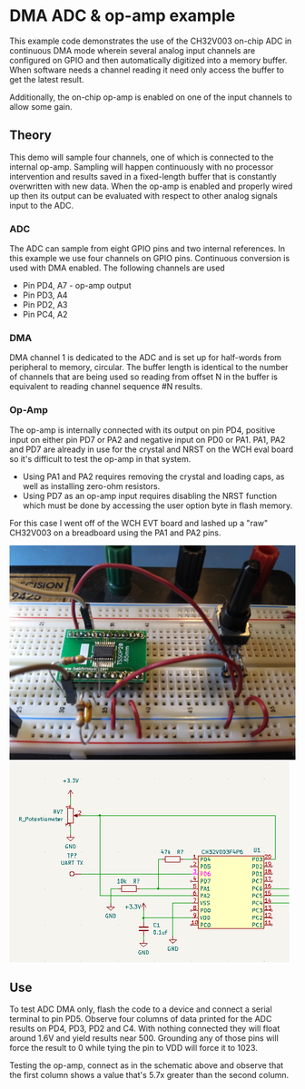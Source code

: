 # DMA ADC & op-amp example
This example code demonstrates the use of the CH32V003 on-chip ADC in continuous
DMA mode wherein several analog input channels are configured on GPIO and then
automatically digitized into a memory buffer. When software needs a channel
reading it need only access the buffer to get the latest result.

Additionally, the on-chip op-amp is enabled on one of the input channels to
allow some gain.

## Theory
This demo will sample four channels, one of which is connected to the internal
op-amp. Sampling will happen continuously with no processor intervention and
results saved in a fixed-length buffer that is constantly overwritten with
new data. When the op-amp is enabled and properly wired up then its output can
be evaluated with respect to other analog signals input to the ADC.

### ADC
The ADC can sample from eight GPIO pins and two internal references. In this
example we use four channels on GPIO pins. Continuous conversion is used with
DMA enabled. The following channels are used
* Pin PD4, A7 - op-amp output
* Pin PD3, A4
* Pin PD2, A3
* Pin PC4, A2

### DMA
DMA channel 1 is dedicated to the ADC and is set up for half-words from peripheral
to memory, circular. The buffer length is identical to the number of channels that
are being used so reading from offset N in the buffer is equivalent to reading
channel sequence #N results.

### Op-Amp
The op-amp is internally connected with its output on pin PD4, positive input on
either pin PD7 or PA2 and negative input on PD0 or PA1. PA1, PA2 and PD7 are
already in use for the crystal and NRST on the WCH eval board so it's difficult
to test the op-amp in that system.
* Using PA1 and PA2 requires removing the crystal and loading caps, as well as
installing zero-ohm resistors.
* Using PD7 as an op-amp input requires disabling the NRST function which must
be done by accessing the user option byte in flash memory.

For this case I went off of the WCH EVT board and lashed up a "raw" CH32V003
on a breadboard using the PA1 and PA2 pins.

![breadboard lashup](breadboard.png)
![op-amp schematic](adc_opamp.png)

## Use
To test ADC DMA only, flash the code to a device and connect a serial terminal
to pin PD5. Observe four columns of data printed for the ADC results on
PD4, PD3, PD2 and C4. With nothing connected they will float around 1.6V and
yield results near 500. Grounding any of those pins will force the result to 0
while tying the pin to VDD will force it to 1023.

Testing the op-amp, connect as in the schematic above and observe that the first
column shows a value that's 5.7x greater than the second column.
